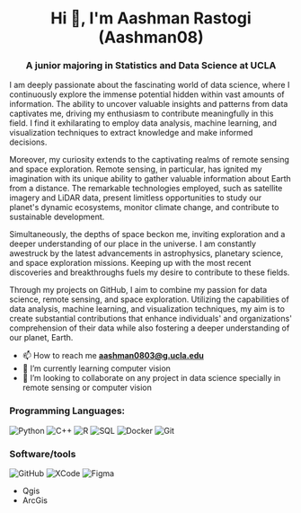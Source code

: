 <h1 align="center">Hi 👋, I'm Aashman Rastogi (Aashman08)</h1> 
<h3 align="center">A junior majoring in Statistics and Data Science at UCLA</h3> 

I am deeply passionate about the fascinating world of data science, where I continuously explore the immense potential hidden within vast amounts of information. The ability to uncover valuable insights and patterns from data captivates me, driving my enthusiasm to contribute meaningfully in this field. I find it exhilarating to employ data analysis, machine learning, and visualization techniques to extract knowledge and make informed decisions.

Moreover, my curiosity extends to the captivating realms of remote sensing and space exploration. Remote sensing, in particular, has ignited my imagination with its unique ability to gather valuable information about Earth from a distance. The remarkable technologies employed, such as satellite imagery and LiDAR data, present limitless opportunities to study our planet's dynamic ecosystems, monitor climate change, and contribute to sustainable development.

Simultaneously, the depths of space beckon me, inviting exploration and a deeper understanding of our place in the universe. I am constantly awestruck by the latest advancements in astrophysics, planetary science, and space exploration missions. Keeping up with the most recent discoveries and breakthroughs fuels my desire to contribute to these fields.

Through my projects on GitHub, I aim to combine my passion for data science, remote sensing, and space exploration. Utilizing the capabilities of data analysis, machine learning, and visualization techniques, my aim is to create substantial contributions that enhance individuals' and organizations' comprehension of their data while also fostering a deeper understanding of our planet, Earth.

<!-- ONE LINERS --> 
- 📫 How to reach me **aashman0803@g.ucla.edu** 
- 🌱 I’m currently learning computer vision 
- 👯 I’m looking to collaborate on any project in data science specially in remote sensing or computer vision

### Programming Languages:
![Python](https://img.shields.io/badge/-Python-2d2b55?style=for-the-badge&logo=Python)
![C++](https://img.shields.io/badge/-C++-2d2b55?style=for-the-badge&logo=Cplusplus)
![R](https://img.shields.io/badge/R-276DC3?style=for-the-badge&logo=r&logoColor=white)
![SQL](https://img.shields.io/badge/-SQL-2d2b55?style=for-the-badge&logo=MySQL)
![Docker](https://img.shields.io/badge/-Docker-2d2b55?style=for-the-badge&logo=Docker)
![Git](https://img.shields.io/badge/-Git-2d2b55?style=for-the-badge&logo=git)

### Software/tools
![GitHub](https://img.shields.io/badge/-GitHub-2d2b55?style=for-the-badge&logo=github)
![XCode](https://img.shields.io/badge/-XCode-2d2b55?style=for-the-badge&logo=Xcode)
![Figma](https://img.shields.io/badge/-Figma-2d2b55?style=for-the-badge&logo=Figma)
- Qgis
- ArcGis


<!--
**Aashman08/Aashman08** is a ✨ _special_ ✨ repository because its `README.md` (this file) appears on your GitHub profile.

Here are some ideas to get you started:

- 🔭 I’m currently working on ...
- 🌱 I’m currently learning ...
- 👯 I’m looking to collaborate on ...
- 🤔 I’m looking for help with ...
- 💬 Ask me about ...
- 📫 How to reach me: ...
- 😄 Pronouns: ...
- ⚡ Fun fact: ...
-->
